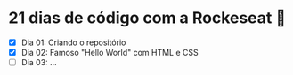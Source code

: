# 21 dias de código com a Rockeseat 🚀

- [x] Dia 01: Criando o repositório
- [x] Dia 02: Famoso "Hello World" com HTML e CSS
- [ ] Dia 03: ...
